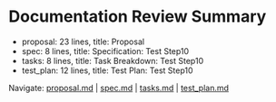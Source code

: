 # Documentation Review Summary

- proposal: 23 lines, title: Proposal
- spec: 8 lines, title: Specification: Test Step10
- tasks: 8 lines, title: Task Breakdown: Test Step10
- test_plan: 12 lines, title: Test Plan: Test Step10

Navigate: [proposal.md](./proposal.md) | [spec.md](./spec.md) | [tasks.md](./tasks.md) | [test_plan.md](./test_plan.md)

